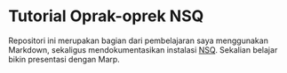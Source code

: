 # Tutorial Oprak-oprek NSQ

Repositori ini merupakan bagian dari pembelajaran saya menggunakan Markdown, sekaligus mendokumentasikan instalasi [NSQ](https://nsq.io). Sekalian belajar bikin presentasi dengan Marp.